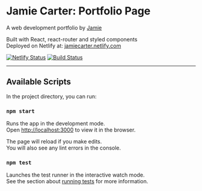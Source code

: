# Jamie Carter: Portfolio Page
A web development portfolio by [Jamie](https://github.com/jc2820)

Built with React, react-router and styled components  
Deployed on Netlify at: [jamiecarter.netlify.com](https://jamiecarter.netlify.com)

[![Netlify Status](https://api.netlify.com/api/v1/badges/a3e1189f-adfd-4400-89a7-54272e95c069/deploy-status)](https://app.netlify.com/sites/jamiecarter/deploys)
[![Build Status](https://travis-ci.com/jc2820/portfolio-2020.svg?branch=master)](https://travis-ci.com/jc2820/portfolio-2020)

---

## Available Scripts

In the project directory, you can run:

### `npm start`

Runs the app in the development mode.<br />
Open [http://localhost:3000](http://localhost:3000) to view it in the browser.

The page will reload if you make edits.<br />
You will also see any lint errors in the console.

### `npm test`

Launches the test runner in the interactive watch mode.<br />
See the section about [running tests](https://facebook.github.io/create-react-app/docs/running-tests) for more information.


